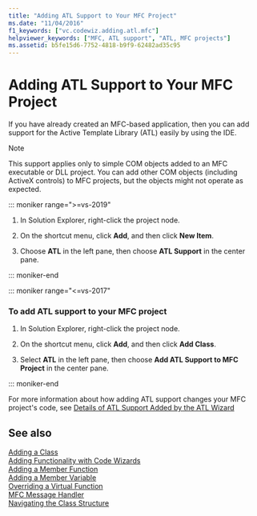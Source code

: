 ```yaml
---
title: "Adding ATL Support to Your MFC Project"
ms.date: "11/04/2016"
f1_keywords: ["vc.codewiz.adding.atl.mfc"]
helpviewer_keywords: ["MFC, ATL support", "ATL, MFC projects"]
ms.assetid: b5fe15d6-7752-4818-b9f9-62482ad35c95
---
```

# Adding ATL Support to Your MFC Project

If you have already created an MFC-based application, then you can add support for the Active Template Library (ATL) easily by using the IDE.

> [!NOTE]
> This support applies only to simple COM objects added to an MFC executable or DLL project. You can add other COM objects (including ActiveX controls) to MFC projects, but the objects might not operate as expected.

::: moniker range=">=vs-2019"

1. In Solution Explorer, right-click the project node.

1. On the shortcut menu, click **Add**, and then click **New Item**.

1. Choose **ATL** in the left pane, then choose **ATL Support** in the center pane.

::: moniker-end

::: moniker range="<=vs-2017"

### To add ATL support to your MFC project

1. In Solution Explorer, right-click the project node.

1. On the shortcut menu, click **Add**, and then click **Add Class**.

1. Select **ATL** in the left pane, then choose **Add ATL Support to MFC Project** in the center pane.

::: moniker-end

For more information about how adding ATL support changes your MFC project's code, see [Details of ATL Support Added by the ATL Wizard](../../mfc/reference/details-of-atl-support-added-by-the-atl-wizard.md)

## See also

[Adding a Class](../../ide/adding-a-class-visual-cpp.md)<br/>
[Adding Functionality with Code Wizards](../../ide/adding-functionality-with-code-wizards-cpp.md)<br/>
[Adding a Member Function](../../ide/adding-a-member-function-visual-cpp.md)<br/>
[Adding a Member Variable](../../ide/adding-a-member-variable-visual-cpp.md)<br/>
[Overriding a Virtual Function](../../ide/overriding-a-virtual-function-visual-cpp.md)<br/>
[MFC Message Handler](../../mfc/reference/adding-an-mfc-message-handler.md)<br/>
[Navigating the Class Structure](../../ide/navigate-code-cpp.md)
